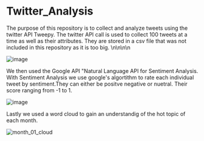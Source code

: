 # Twitter_Analysis

The purpose of this repository is to collect and analyze tweets using the twitter API Tweepy. The twitter API call is used to collect 100 tweets at a time
as well as their attributes. They are stored in a csv file that was not included in this repository as it is too big. \n\n\n\n





![image](https://user-images.githubusercontent.com/97565381/160684585-0ccb10d5-1107-48f6-b12b-a3263942d48b.png)





We then used the Google API "Natural Language API for Sentiment Analysis. With Sentiment Analysis we use google's algortithm to rate each individual tweet by sentiment.They 
can either be positve negative or nuetral. Their score ranging from -1 to 1. 





![image](https://user-images.githubusercontent.com/97565381/160688505-3a98bd17-a1d1-42b1-a420-1b0dc95965b5.png)




Lastly we used a word cloud to gain an understandig of the hot topic of each month. 


![month_01_cloud](https://user-images.githubusercontent.com/97565381/160689616-858dbd37-4fcb-4aa0-a7b2-c10cb09803ee.png)












